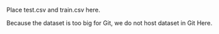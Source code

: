 Place test.csv and train.csv here.

Because the dataset is too big for Git, we do not host dataset in Git Here.
